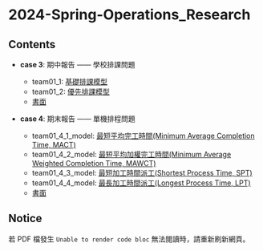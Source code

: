# 2024-Spring-Operations_Research

## Contents
* **case 3**: 期中報告 —— 學校排課問題
  * team01_1: [基礎排課模型](https://github.com/pcchiu03/24Spring-Operations_Research/blob/main/case%203/team01_1.py)
  * team01_2: [優先排課模型](https://github.com/pcchiu03/24Spring-Operations_Research/blob/main/case%203/team01_2.py)
  * [書面](https://github.com/pcchiu03/24Spring-Operations_Research/blob/main/case%203/team01_書面.pdf)
  
* **case 4**: 期末報告 —— 單機排程問題
  * team01_4_1_model: [最短平均完工時間(Minimum Average Completion Time, MACT)](https://github.com/pcchiu03/24Spring-Operations_Research/blob/main/case_4/team01_4_1_model.py)
  * team01_4_2_model: [最短平均加權完工時間(Minimum Average Weighted Completion Time, MAWCT)](https://github.com/pcchiu03/24Spring-Operations_Research/blob/main/case_4/team01_4_2_model.py)
  * team01_4_3_model: [最短加工時間派工(Shortest Process Time, SPT)](https://github.com/pcchiu03/24Spring-Operations_Research/blob/main/case_4/team01_4_3_model.py)
  * team01_4_4_model: [最長加工時間派工(Longest Process Time, LPT)](https://github.com/pcchiu03/24Spring-Operations_Research/blob/main/case_4/team01_4_4_model.py)
  * [書面]()


## Notice
若 PDF 檔發生 `Unable to render code bloc` 無法閱讀時，請重新刷新網頁。
